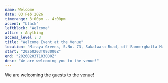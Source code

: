 ```yaml
---
name: Welcome
date: 03 Feb 2026
timerange: 3:00pm -- 4:00pm
accent: "black"
leftblock: "Welcome"
attire : Anything
access_level : 3
title: "Welcome Event at the Venue"
location: "Miraya Greens, S.No. 73, Sakalwara Road, off Bannerghatta Main Road, Bengaluru, Karnataka 560083, India"
start: "20260203T093000Z"
end: "20260203T103000Z"
desc: "We are welcoming you to the venue!"
---
```

We are welcoming the guests to the venue!

